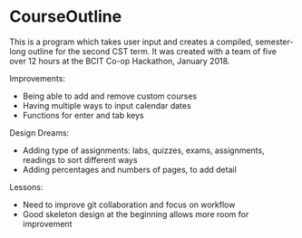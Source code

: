 # CourseOutline
This is a program which takes user input and creates a compiled, semester-long outline for the second CST term. It was created with a team of five over 12 hours at the BCIT Co-op Hackathon, January 2018.

Improvements:
- Being able to add and remove custom courses
- Having multiple ways to input calendar dates
- Functions for enter and tab keys

Design Dreams:
- Adding type of assignments: labs, quizzes, exams, assignments, readings to sort different ways
- Adding percentages and numbers of pages, to add detail

Lessons:
- Need to improve git collaboration and focus on workflow
- Good skeleton design at the beginning allows more room for improvement
